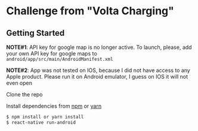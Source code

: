# Challenge from "Volta Charging"

## Getting Started <a name="gettingstarted"></a>

**NOTE#1**: API key for google map is no longer active. To launch, please, add your own API key for google maps to ```android/app/src/main/AndroidManifest.xml```

**NOTE#2**: App was not tested on IOS, because I did not have access to any Apple product. Please run it on Android emulator, I guess on IOS it will not even open

Clone the repo

Install dependencies from [npm](https://www.npmjs.com) or [yarn](https://yarnpkg.com/lang/en/)

```bash
$ npm install or yarn install
$ react-native run-android
```


